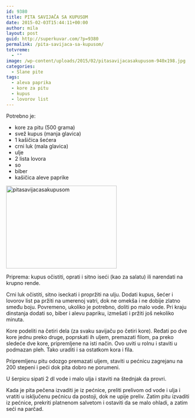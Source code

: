```yaml
---
id: 9380
title: PITA SAVIJAČA SA KUPUSOM
date: 2015-02-03T15:44:11+00:00
author: mila
layout: post
guid: http://superkuvar.com/?p=9380
permalink: /pita-savijaca-sa-kupusom/
totvreme:
  - ""
image: /wp-content/uploads/2015/02/pitasavijacasakupusom-940x198.jpg
categories:
  - Slane pite
tags:
  - aleva paprika
  - kore za pitu
  - kupus
  - lovorov list
---
```

Potrebno je:

  * kore za pitu (500 grama)
  * svež kupus (manja glavica)
  * 1 kašičica šećera
  * crni luk (mala glavica)
  * ulje
  * 2 lista lovora
  * so
  * biber
  * kašičica aleve paprike

[<img class="alignnone size-medium wp-image-9381" src="//superkuvar.com/wp-content/uploads/2015/02/pitasavijacasakupusom-300x225.jpg" alt="pitasavijacasakupusom" width="300" height="225" />](//superkuvar.com/wp-content/uploads/2015/02/pitasavijacasakupusom.jpg)

Priprema: kupus očistiti, oprati i sitno iseći (kao za salatu) ili narendati na krupno rende.

Crni luk očistiti, sitno iseckati i propržiti na ulju. Dodati kupus, šećer i lovorov list pa pržiti na umerenoj vatri, dok ne omekša i ne dobije zlatno smeđu boju. Povremeno, ukoliko je potrebno, doliti po malo vode. Pri kraju dinstanja dodati so, biber i alevu papriku, izmešati i pržiti još nekoliko minuta.

Kore podeliti na četiri dela (za svaku savijaču po četiri kore). Ređati po dve kore jednu preko druge, poprskati ih uljem, premazati filom, pa preko sledeće dve kore, pripremljene na isti način. Ovo uviti u rolnu i staviti u podmazan pleh. Tako uraditi i sa ostatkom kora i fila.

Pripremljenu pitu odozgo premazati uljem, staviti u pećnicu zagrejanu na 200 stepeni i peći dok pita dobro ne porumeni.

U šerpicu sipati 2 dl vode i malo ulja i staviti na štednjak da provri.

Kada je pita pečena izvaditi je iz pećnice, preliti prelivom od vode i ulja i vratiti u isključenu pećnicu da postoji, dok ne upije preliv. Zatim pitu izvaditi iz pećnice, prekriti platnenom salvetom i ostaviti da se malo ohladi, a zatim seći na parčad.

&nbsp;

&nbsp;